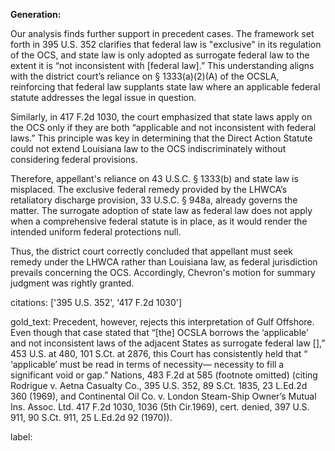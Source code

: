 **Generation:**

Our analysis finds further support in precedent cases. The framework set forth in 395 U.S. 352 clarifies that federal law is "exclusive" in its regulation of the OCS, and state law is only adopted as surrogate federal law to the extent it is “not inconsistent with [federal law].” This understanding aligns with the district court’s reliance on § 1333(a)(2)(A) of the OCSLA, reinforcing that federal law supplants state law where an applicable federal statute addresses the legal issue in question.

Similarly, in 417 F.2d 1030, the court emphasized that state laws apply on the OCS only if they are both “applicable and not inconsistent with federal laws.” This principle was key in determining that the Direct Action Statute could not extend Louisiana law to the OCS indiscriminately without considering federal provisions.

Therefore, appellant's reliance on 43 U.S.C. § 1333(b) and state law is misplaced. The exclusive federal remedy provided by the LHWCA’s retaliatory discharge provision, 33 U.S.C. § 948a, already governs the matter. The surrogate adoption of state law as federal law does not apply when a comprehensive federal statute is in place, as it would render the intended uniform federal protections null.

Thus, the district court correctly concluded that appellant must seek remedy under the LHWCA rather than Louisiana law, as federal jurisdiction prevails concerning the OCS. Accordingly, Chevron's motion for summary judgment was rightly granted.

citations: ['395 U.S. 352', '417 F.2d 1030']

gold_text: Precedent, however, rejects this interpretation of Gulf Offshore. Even though that case stated that “[the] OCSLA borrows the ‘applicable’ and not inconsistent laws of the adjacent States as surrogate federal law [],” 453 U.S. at 480, 101 S.Ct. at 2876, this Court has consistently held that “ ‘applicable’ must be read in terms of necessity— necessity to fill a significant void or gap.” Nations, 483 F.2d at 585 (footnote omitted) (citing Rodrigue v. Aetna Casualty Co., 395 U.S. 352, 89 S.Ct. 1835, 23 L.Ed.2d 360 (1969), and Continental Oil Co. v. London Steam-Ship Owner’s Mutual Ins. Assoc. Ltd. 417 F.2d 1030, 1036 (5th Cir.1969), cert. denied, 397 U.S. 911, 90 S.Ct. 911, 25 L.Ed.2d 92 (1970)).

label: 